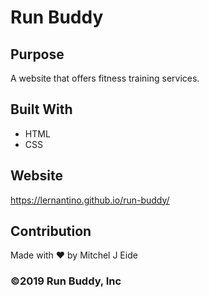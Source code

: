 # Run Buddy 

## Purpose 
A website that offers fitness training services.

## Built With 
* HTML
* CSS


## Website
https://lernantino.github.io/run-buddy/

## Contribution
Made with ❤️ by Mitchel J Eide

### ©2019 Run Buddy, Inc
